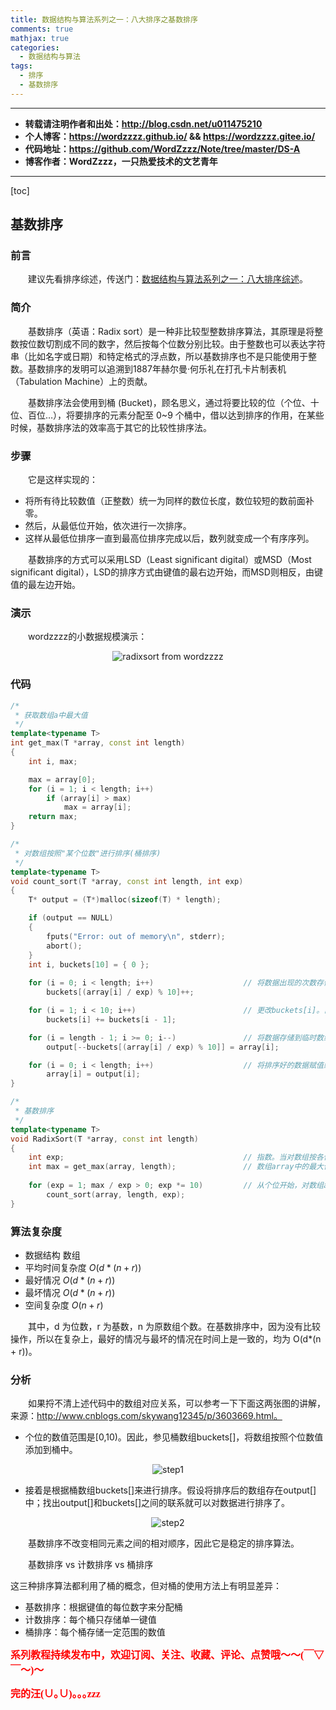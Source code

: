 ```yaml
---
title: 数据结构与算法系列之一：八大排序之基数排序
comments: true
mathjax: true
categories:
  - 数据结构与算法
tags:
  - 排序
  - 基数排序
---
```


----------

- **转载请注明作者和出处：http://blog.csdn.net/u011475210**
- **个人博客：https://wordzzzz.github.io/ && https://wordzzzz.gitee.io/**
- **代码地址：https://github.com/WordZzzz/Note/tree/master/DS-A**
- **博客作者：WordZzzz，一只热爱技术的文艺青年**

----------

[toc]

## 基数排序

### 前言

&emsp;&emsp;建议先看排序综述，传送门：[数据结构与算法系列之一：八大排序综述](http://blog.csdn.net/u011475210/article/details/79014021)。

### 简介

&emsp;&emsp;基数排序（英语：Radix sort）是一种非比较型整数排序算法，其原理是将整数按位数切割成不同的数字，然后按每个位数分别比较。由于整数也可以表达字符串（比如名字或日期）和特定格式的浮点数，所以基数排序也不是只能使用于整数。基数排序的发明可以追溯到1887年赫尔曼·何乐礼在打孔卡片制表机（Tabulation Machine）上的贡献。

&emsp;&emsp;基数排序法会使用到桶 (Bucket)，顾名思义，通过将要比较的位（个位、十位、百位…），将要排序的元素分配至 0~9 个桶中，借以达到排序的作用，在某些时候，基数排序法的效率高于其它的比较性排序法。

### 步骤

&emsp;&emsp;它是这样实现的：

- 将所有待比较数值（正整数）统一为同样的数位长度，数位较短的数前面补零。
- 然后，从最低位开始，依次进行一次排序。
- 这样从最低位排序一直到最高位排序完成以后，数列就变成一个有序序列。

&emsp;&emsp;基数排序的方式可以采用LSD（Least significant digital）或MSD（Most significant digital），LSD的排序方式由键值的最右边开始，而MSD则相反，由键值的最左边开始。

### 演示

&emsp;&emsp;wordzzzz的小数据规模演示：

<p></p>
<div align=center><img src="http://img.blog.csdn.net/20180109153959062?watermark/2/text/aHR0cDovL2Jsb2cuY3Nkbi5uZXQvdTAxMTQ3NTIxMA==/font/5a6L5L2T/fontsize/400/fill/I0JBQkFCMA==/dissolve/70/gravity/SouthEast" alt="radixsort from wordzzzz"/></div>
<p></p>

### 代码

```cpp
/*
 * 获取数组a中最大值
 */
template<typename T>
int get_max(T *array, const int length)
{
	int i, max;

	max = array[0];
	for (i = 1; i < length; i++)
		if (array[i] > max)
			max = array[i];
	return max;
}

/*
 * 对数组按照"某个位数"进行排序(桶排序)
 */
template<typename T>
void count_sort(T *array, const int length, int exp)
{
	T* output = (T*)malloc(sizeof(T) * length);

	if (output == NULL)
	{
		fputs("Error: out of memory\n", stderr);
		abort();
	}
	int i, buckets[10] = { 0 };
	
	for (i = 0; i < length; i++)					// 将数据出现的次数存储在buckets[]中
		buckets[(array[i] / exp) % 10]++;

	for (i = 1; i < 10; i++)						// 更改buckets[i]。目的是让更改后的buckets[i]的值，是该数据在output[]中的位置。
		buckets[i] += buckets[i - 1];

	for (i = length - 1; i >= 0; i--)				// 将数据存储到临时数组output[]中，这里的对应关系一定要捋清楚
		output[--buckets[(array[i] / exp) % 10]] = array[i];

	for (i = 0; i < length; i++)					// 将排序好的数据赋值给array[]
		array[i] = output[i];
}

/*
 * 基数排序
 */
template<typename T>
void RadixSort(T *array, const int length)
{
	int exp;										// 指数。当对数组按各位进行排序时，exp=1；按十位进行排序时，exp=10；...
	int max = get_max(array, length);				// 数组array中的最大值
	
	for (exp = 1; max / exp > 0; exp *= 10)			// 从个位开始，对数组array按"指数"进行排序
		count_sort(array, length, exp);
}
```

### 算法复杂度

- 数据结构	数组
- 平均时间复杂度 $O(d*(n+r))$
- 最好情况 $O(d*(n+r))$
- 最坏情况 $O(d*(n+r))$
- 空间复杂度 $O(n+r)$

&emsp;&emsp;其中，d 为位数，r 为基数，n 为原数组个数。在基数排序中，因为没有比较操作，所以在复杂上，最好的情况与最坏的情况在时间上是一致的，均为 O(d*(n + r))。

### 分析

&emsp;&emsp;如果捋不清上述代码中的数组对应关系，可以参考一下下面这两张图的讲解，来源：http://www.cnblogs.com/skywang12345/p/3603669.html。

- 个位的数值范围是[0,10)。因此，参见桶数组buckets[]，将数组按照个位数值添加到桶中。

<p></p>
<div align=center><img src="http://img.blog.csdn.net/20180109154616722?watermark/2/text/aHR0cDovL2Jsb2cuY3Nkbi5uZXQvdTAxMTQ3NTIxMA==/font/5a6L5L2T/fontsize/400/fill/I0JBQkFCMA==/dissolve/70/gravity/SouthEast" alt="step1"/></div>
<p></p>

- 接着是根据桶数组buckets[]来进行排序。假设将排序后的数组存在output[]中；找出output[]和buckets[]之间的联系就可以对数据进行排序了。

<p></p>
<div align=center><img src="http://img.blog.csdn.net/20180109154657318?watermark/2/text/aHR0cDovL2Jsb2cuY3Nkbi5uZXQvdTAxMTQ3NTIxMA==/font/5a6L5L2T/fontsize/400/fill/I0JBQkFCMA==/dissolve/70/gravity/SouthEast" alt="step2"/></div>
<p></p>

&emsp;&emsp;基数排序不改变相同元素之间的相对顺序，因此它是稳定的排序算法。

&emsp;&emsp;基数排序 vs 计数排序 vs 桶排序

这三种排序算法都利用了桶的概念，但对桶的使用方法上有明显差异：

- 基数排序：根据键值的每位数字来分配桶
- 计数排序：每个桶只存储单一键值
- 桶排序：每个桶存储一定范围的数值

**<font color="red" size=3 face="仿宋">系列教程持续发布中，欢迎订阅、关注、收藏、评论、点赞哦～～(￣▽￣～)～</font>**

**<font color="red" size=3 face="仿宋">完的汪(∪｡∪)｡｡｡zzz</font>**